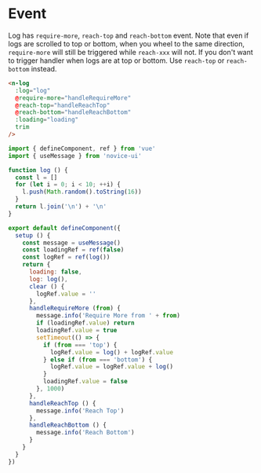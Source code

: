 # Event

Log has `require-more`, `reach-top` and `reach-bottom` event. Note that even if logs are scrolled to top or bottom, when you wheel to the same direction, `require-more` will still be triggered while `reach-xxx` will not. If you don't want to trigger handler when logs are at top or bottom. Use `reach-top` or `reach-bottom` instead.

```html
<n-log
  :log="log"
  @require-more="handleRequireMore"
  @reach-top="handleReachTop"
  @reach-bottom="handleReachBottom"
  :loading="loading"
  trim
/>
```

```js
import { defineComponent, ref } from 'vue'
import { useMessage } from 'novice-ui'

function log () {
  const l = []
  for (let i = 0; i < 10; ++i) {
    l.push(Math.random().toString(16))
  }
  return l.join('\n') + '\n'
}

export default defineComponent({
  setup () {
    const message = useMessage()
    const loadingRef = ref(false)
    const logRef = ref(log())
    return {
      loading: false,
      log: log(),
      clear () {
        logRef.value = ''
      },
      handleRequireMore (from) {
        message.info('Require More from ' + from)
        if (loadingRef.value) return
        loadingRef.value = true
        setTimeout(() => {
          if (from === 'top') {
            logRef.value = log() + logRef.value
          } else if (from === 'bottom') {
            logRef.value = logRef.value + log()
          }
          loadingRef.value = false
        }, 1000)
      },
      handleReachTop () {
        message.info('Reach Top')
      },
      handleReachBottom () {
        message.info('Reach Bottom')
      }
    }
  }
})
```

